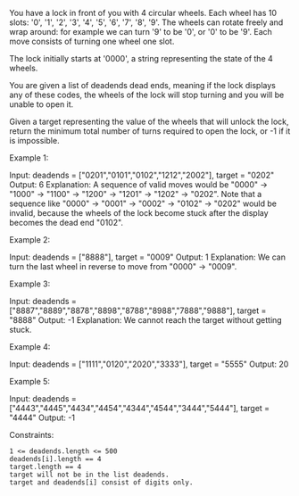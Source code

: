 You have a lock in front of you with 4 circular wheels. Each wheel has 10 slots: '0', '1', '2', '3', '4', '5', '6', '7', '8', '9'. The wheels can rotate freely and wrap around: for example we can turn '9' to be '0', or '0' to be '9'. Each move consists of turning one wheel one slot.

The lock initially starts at '0000', a string representing the state of the 4 wheels.

You are given a list of deadends dead ends, meaning if the lock displays any of these codes, the wheels of the lock will stop turning and you will be unable to open it.

Given a target representing the value of the wheels that will unlock the lock, return the minimum total number of turns required to open the lock, or -1 if it is impossible.

 

Example 1:

Input: deadends = ["0201","0101","0102","1212","2002"], target = "0202"
Output: 6
Explanation: 
A sequence of valid moves would be "0000" -> "1000" -> "1100" -> "1200" -> "1201" -> "1202" -> "0202".
Note that a sequence like "0000" -> "0001" -> "0002" -> "0102" -> "0202" would be invalid,
because the wheels of the lock become stuck after the display becomes the dead end "0102".

Example 2:

Input: deadends = ["8888"], target = "0009"
Output: 1
Explanation: We can turn the last wheel in reverse to move from "0000" -> "0009".

Example 3:

Input: deadends = ["8887","8889","8878","8898","8788","8988","7888","9888"], target = "8888"
Output: -1
Explanation: We cannot reach the target without getting stuck.

Example 4:

Input: deadends = ["1111","0120","2020","3333"], target = "5555"
Output: 20

Example 5:

Input: deadends = ["4443","4445","4434","4454","4344","4544","3444","5444"], target = "4444"
Output: -1




Constraints:

    1 <= deadends.length <= 500
    deadends[i].length == 4
    target.length == 4
    target will not be in the list deadends.
    target and deadends[i] consist of digits only.

